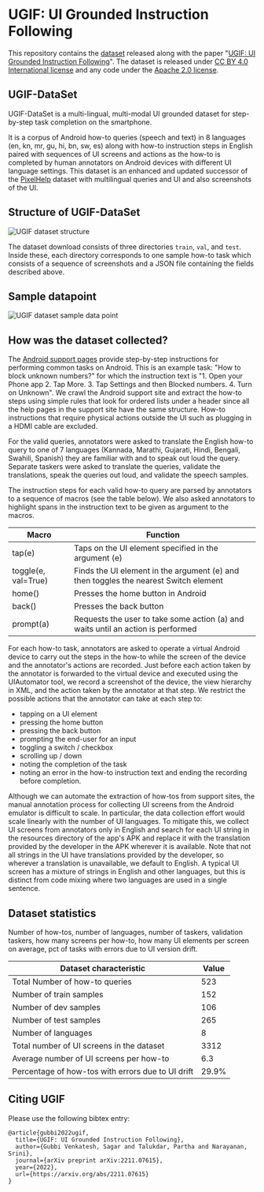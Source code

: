 # UGIF: UI Grounded Instruction Following

This repository contains the
[dataset](https://storage.googleapis.com/gresearch/ugif/ugif-dataset.tar.gz)
released along with the paper
"[UGIF: UI Grounded Instruction Following](https://arxiv.org/abs/2211.07615)".
The dataset is released under
[CC BY 4.0 International license](https://github.com/google-research/google-research#google-research)
and any code under the
[Apache 2.0 license](https://github.com/google-research/google-research/blob/master/LICENSE).

## UGIF-DataSet

UGIF-DataSet is a multi-lingual, multi-modal UI grounded dataset for
step-by-step task completion on the smartphone.

It is a corpus of Android how-to queries (speech and text) in 8 languages
(en, kn, mr, gu, hi, bn, sw, es) along with how-to instruction steps in English paired with sequences of UI screens and actions as the how-to is completed by
human annotators on Android devices with different UI language settings. This dataset is an enhanced and updated successor of the
[PixelHelp](https://github.com/google-research/google-research/tree/master/seq2act)
dataset with multilingual queries and UI and also screenshots of the UI.

## Structure of UGIF-DataSet

![UGIF dataset structure](https://storage.googleapis.com/gresearch/ugif/ugif-dataset-vis.png)

The dataset download consists of three directories `train`, `val`, and   `test`.
Inside these, each directory corresponds to one sample how-to task which
consists of a sequence of screenshots and a JSON file containing the fields
described above.

## Sample datapoint

![UGIF dataset sample data point](https://storage.googleapis.com/gresearch/ugif/ugif-dataset-sample.png)

## How was the dataset collected?

The [Android support pages](https://support.google.com/) provide step-by-step
instructions for performing common tasks on Android. This is an example task:
"How to block unknown numbers?" for which the instruction text is "1. Open your
Phone app 2. Tap More. 3. Tap Settings and then Blocked numbers. 4. Turn on
Unknown". We crawl the Android support site and extract the how-to steps using
simple rules that look for ordered lists under a header since all the help pages
in the support site have the same structure. How-to instructions that require
physical actions outside the UI such as plugging in a HDMI cable are excluded.

For the valid queries, annotators were asked to translate the English how-to
query to one of 7 languages (Kannada, Marathi, Gujarati, Hindi, Bengali,
Swahili, Spanish) they are familiar with and to speak out loud the query.
Separate taskers were asked to translate the queries, validate the translations, speak the queries out loud, and validate the speech samples.

The instruction steps for each valid how-to query are parsed by annotators to a
sequence of macros (see the table below). We also asked annotators to highlight
spans in the instruction text to be given as argument to the macros.

| Macro               | Function                                             |
| ------------------- | ---------------------------------------------------- |
| tap(e)              | Taps on the UI element specified in the argument (e) |
| toggle(e, val=True) | Finds the UI element in the argument (e) and then toggles the nearest Switch element |
| home()              | Presses the home button in Android |
| back()              | Presses the back button |
| prompt(a)           | Requests the user to take some action (a) and waits until an action is performed |

For each how-to task, annotators are asked to operate a virtual Android device to carry out the steps in the how-to while the screen of the device and the annotator's actions are recorded. Just before each action taken by the annotator is forwarded to the virtual device and executed using the UIAutomator tool, we record a screenshot of the device, the view hierarchy in XML, and the action taken by the annotator at that step. We restrict the possible actions that the annotator can take at each step to:

- tapping on a UI element
- pressing the home button
- pressing the back button
- prompting the end-user for an input
- toggling a switch / checkbox
- scrolling up / down
- noting the completion of the task
- noting an error in the how-to instruction text and ending the recording before completion.

Although we can automate the extraction of how-tos from support sites, the manual annotation process for collecting UI screens from the Android emulator is difficult to scale. In particular, the data collection effort would scale linearly with the number of UI languages. To mitigate this, we collect UI screens from annotators only in English and search for each UI string in the resources directory of the app's APK and replace it with the translation provided by the developer in the APK wherever it is available. Note that not all strings in the UI have translations provided by the developer, so wherever a translation is unavailable, we default to English. A typical UI screen has a mixture of strings in English and other languages, but this is distinct from code mixing where two languages are used in a single sentence.  

## Dataset statistics

Number of how-tos, number of languages, number of taskers, validation taskers,
how many screens per how-to, how many UI elements per screen on average, pct
of tasks with errors due to UI version drift.

| Dataset characteristic                                         | Value    |
| -------------------------------------------------------------- | -------- |
| Total Number of how-to queries                                 | 523      |
| Number of train samples                                        | 152      |
| Number of dev samples                                          | 106      |
| Number of test samples                                         | 265      |
| Number of languages                                            | 8        |
| Total number of UI screens in the dataset                      | 3312     |
| Average number of UI screens per how-to                        | 6.3      |
| Percentage of how-tos with errors due to UI drift              | 29.9%    |

## Citing UGIF
Please use the following bibtex entry:

```
@article{gubbi2022ugif,
  title={UGIF: UI Grounded Instruction Following},
  author={Gubbi Venkatesh, Sagar and Talukdar, Partha and Narayanan, Srini},
  journal={arXiv preprint arXiv:2211.07615},
  year={2022},
  url={https://arxiv.org/abs/2211.07615}
}
```